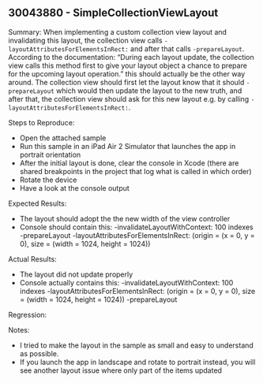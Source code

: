 ## 30043880 - SimpleCollectionViewLayout

Summary:
When implementing a custom collection view layout and invalidating this layout, the collection view calls `-layoutAttributesForElementsInRect:` and after that calls `-prepareLayout`. According to the documentation: “During each layout update, the collection view calls this method first to give your layout object a chance to prepare for the upcoming layout operation.” this should actually be the other way around. The collection view should first let the layout know that it should `-prepareLayout` which would then update the layout to the new truth, and after that, the collection view should ask for this new layout e.g. by calling `-layoutAttributesForElementsInRect:`.

Steps to Reproduce:
- Open the attached sample
- Run this sample in an iPad Air 2 Simulator that launches the app in portrait orientation
- After the initial layout is done, clear the console in Xcode (there are shared breakpoints in the project that log what is called in which order)
- Rotate the device
- Have a look at the console output

Expected Results:
- The layout should adopt the the new width of the view controller
- Console should contain this:
-invalidateLayoutWithContext: 100 indexes
-prepareLayout
-layoutAttributesForElementsInRect: (origin = (x = 0, y = 0), size = (width = 1024, height = 1024))

Actual Results:
- The layout did not update properly
- Console actually contains this:
-invalidateLayoutWithContext: 100 indexes
-layoutAttributesForElementsInRect: (origin = (x = 0, y = 0), size = (width = 1024, height = 1024))
-prepareLayout

Regression:


Notes:
- I tried to make the layout in the sample as small and easy to understand as possible.
- If you launch the app in landscape and rotate to portrait instead, you will see another layout issue where only part of the items updated
